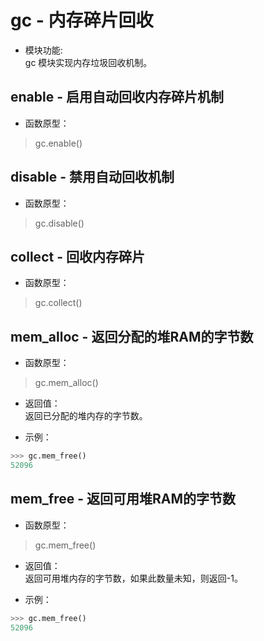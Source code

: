 # gc - 内存碎片回收

* 模块功能:  
gc 模块实现内存垃圾回收机制。

## enable - 启用自动回收内存碎片机制

* 函数原型：
> gc.enable()

## disable - 禁用自动回收机制

* 函数原型：
> gc.disable()

## collect - 回收内存碎片

* 函数原型：
> gc.collect()

## mem_alloc - 返回分配的堆RAM的字节数

* 函数原型：
> gc.mem_alloc()

* 返回值：  
返回已分配的堆内存的字节数。

* 示例：
```python
>>> gc.mem_free()
52096
```

## mem_free - 返回可用堆RAM的字节数

* 函数原型：
> gc.mem_free()

* 返回值：  
返回可用堆内存的字节数，如果此数量未知，则返回-1。

* 示例：
```python
>>> gc.mem_free()
52096
```

